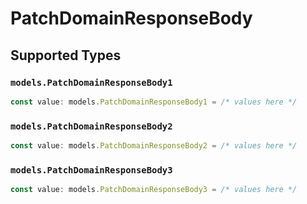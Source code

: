 # PatchDomainResponseBody


## Supported Types

### `models.PatchDomainResponseBody1`

```typescript
const value: models.PatchDomainResponseBody1 = /* values here */
```

### `models.PatchDomainResponseBody2`

```typescript
const value: models.PatchDomainResponseBody2 = /* values here */
```

### `models.PatchDomainResponseBody3`

```typescript
const value: models.PatchDomainResponseBody3 = /* values here */
```

